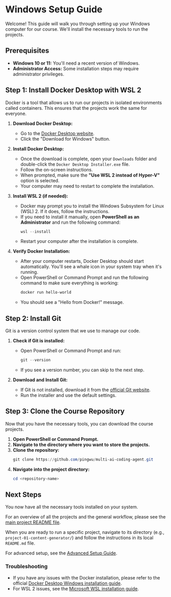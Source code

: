 # Windows Setup Guide

Welcome! This guide will walk you through setting up your Windows computer for our course. We'll install the necessary tools to run the projects.

## Prerequisites

- **Windows 10 or 11:** You'll need a recent version of Windows.
- **Administrator Access:** Some installation steps may require administrator privileges.

## Step 1: Install Docker Desktop with WSL 2

Docker is a tool that allows us to run our projects in isolated environments called containers. This ensures that the projects work the same for everyone.

1.  **Download Docker Desktop:**
    -   Go to the [Docker Desktop website](https://www.docker.com/products/docker-desktop).
    -   Click the "Download for Windows" button.

2.  **Install Docker Desktop:**
    -   Once the download is complete, open your `Downloads` folder and double-click the `Docker Desktop Installer.exe` file.
    -   Follow the on-screen instructions.
    -   When prompted, make sure the **"Use WSL 2 instead of Hyper-V"** option is selected.
    -   Your computer may need to restart to complete the installation.

3.  **Install WSL 2 (if needed):**
    -   Docker may prompt you to install the Windows Subsystem for Linux (WSL) 2. If it does, follow the instructions.
    -   If you need to install it manually, open **PowerShell as an Administrator** and run the following command:
        ```powershell
        wsl --install
        ```
    -   Restart your computer after the installation is complete.

4.  **Verify Docker Installation:**
    -   After your computer restarts, Docker Desktop should start automatically. You'll see a whale icon in your system tray when it's running.
    -   Open PowerShell or Command Prompt and run the following command to make sure everything is working:
        ```powershell
        docker run hello-world
        ```
    -   You should see a "Hello from Docker!" message.

## Step 2: Install Git

Git is a version control system that we use to manage our code.

1.  **Check if Git is installed:**
    -   Open PowerShell or Command Prompt and run:
        ```powershell
        git --version
        ```
    -   If you see a version number, you can skip to the next step.

2.  **Download and Install Git:**
    -   If Git is not installed, download it from the [official Git website](https://git-scm.com/download/win).
    -   Run the installer and use the default settings.

## Step 3: Clone the Course Repository

Now that you have the necessary tools, you can download the course projects.

1.  **Open PowerShell or Command Prompt.**
2.  **Navigate to the directory where you want to store the projects.**
3.  **Clone the repository:**
    ```powershell
    git clone https://github.com/pingwu/multi-ai-coding-agent.git
    ```
4.  **Navigate into the project directory:**
    ```powershell
    cd <repository-name>
    ```

## Next Steps

You now have all the necessary tools installed on your system.

For an overview of all the projects and the general workflow, please see the [main project README file](../README.md).

When you are ready to run a specific project, navigate to its directory (e.g., `project-01-content-generator/`) and follow the instructions in its local `README.md` file.

For advanced setup, see the [Advanced Setup Guide](./advanced-setup.md).

### Troubleshooting

-   If you have any issues with the Docker installation, please refer to the official [Docker Desktop Windows installation guide](https://docs.docker.com/desktop/windows/install/).
-   For WSL 2 issues, see the [Microsoft WSL installation guide](https://docs.microsoft.com/en-us/windows/wsl/install).
